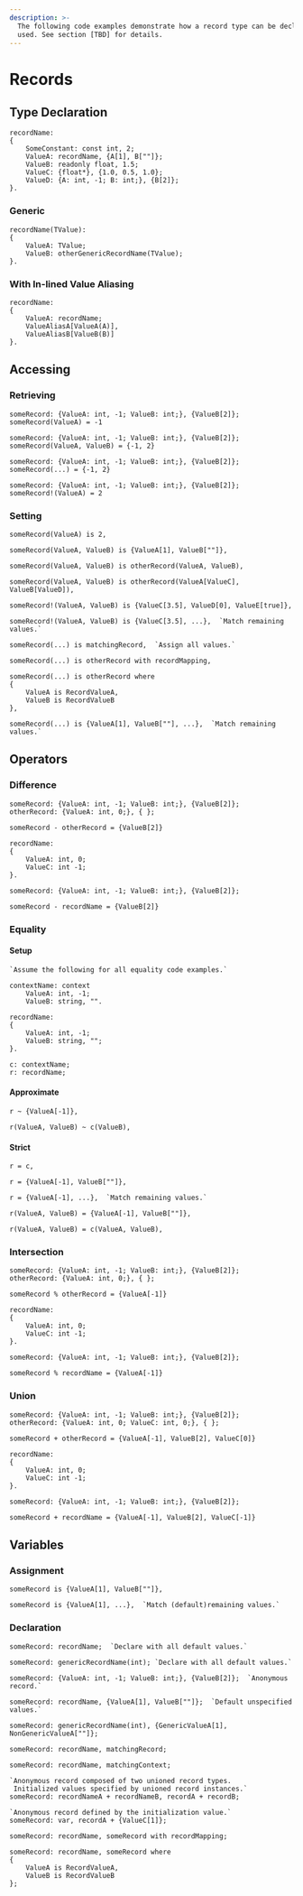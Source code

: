 ```yaml
---
description: >-
  The following code examples demonstrate how a record type can be declared and
  used. See section [TBD] for details.
---
```


# Records

## Type Declaration

```
recordName: 
{
    SomeConstant: const int, 2;
    ValueA: recordName, {A[1], B[""]};
    ValueB: readonly float, 1.5;
    ValueC: {float*}, {1.0, 0.5, 1.0};
    ValueD: {A: int, -1; B: int;}, {B[2]};
}.
```

### Generic

```
recordName(TValue):
{
    ValueA: TValue;
    ValueB: otherGenericRecordName(TValue);
}.
```

### With In-lined Value Aliasing

```
recordName:
{
    ValueA: recordName;
    ValueAliasA[ValueA(A)],
    ValueAliasB[ValueB(B)]
}.
```

## Accessing

### Retrieving

```
someRecord: {ValueA: int, -1; ValueB: int;}, {ValueB[2]};
someRecord(ValueA) = -1
```

```
someRecord: {ValueA: int, -1; ValueB: int;}, {ValueB[2]};
someRecord(ValueA, ValueB) = {-1, 2}
```

```
someRecord: {ValueA: int, -1; ValueB: int;}, {ValueB[2]};
someRecord(...) = {-1, 2}
```

```
someRecord: {ValueA: int, -1; ValueB: int;}, {ValueB[2]};
someRecord!(ValueA) = 2
```

### Setting

```
someRecord(ValueA) is 2,
```

```
someRecord(ValueA, ValueB) is {ValueA[1], ValueB[""]},
```

```
someRecord(ValueA, ValueB) is otherRecord(ValueA, ValueB),
```

```
someRecord(ValueA, ValueB) is otherRecord(ValueA[ValueC], ValueB[ValueD]),
```

```
someRecord!(ValueA, ValueB) is {ValueC[3.5], ValueD[0], ValueE[true]},
```

```
someRecord!(ValueA, ValueB) is {ValueC[3.5], ...},  `Match remaining values.`
```

```
someRecord(...) is matchingRecord,  `Assign all values.`
```

```
someRecord(...) is otherRecord with recordMapping,
```

```
someRecord(...) is otherRecord where
{
    ValueA is RecordValueA,
    ValueB is RecordValueB
},
```

```
someRecord(...) is {ValueA[1], ValueB[""], ...},  `Match remaining values.`
```

## Operators

### Difference

```
someRecord: {ValueA: int, -1; ValueB: int;}, {ValueB[2]};
otherRecord: {ValueA: int, 0;}, { };

someRecord - otherRecord = {ValueB[2]}
```

```
recordName:
{
    ValueA: int, 0;
    ValueC: int -1;
}.

someRecord: {ValueA: int, -1; ValueB: int;}, {ValueB[2]};

someRecord - recordName = {ValueB[2]}
```

### Equality

#### Setup

```
`Assume the following for all equality code examples.`

contextName: context
    ValueA: int, -1;
    ValueB: string, "".

recordName:
{
    ValueA: int, -1;
    ValueB: string, "";
}.

c: contextName;
r: recordName;
```

#### Approximate

```
r ~ {ValueA[-1]},
```

```
r(ValueA, ValueB) ~ c(ValueB),
```

#### Strict

```
r = c,
```

```
r = {ValueA[-1], ValueB[""]},
```

```
r = {ValueA[-1], ...},  `Match remaining values.`
```

```
r(ValueA, ValueB) = {ValueA[-1], ValueB[""]},
```

```
r(ValueA, ValueB) = c(ValueA, ValueB),
```

### Intersection

```
someRecord: {ValueA: int, -1; ValueB: int;}, {ValueB[2]};
otherRecord: {ValueA: int, 0;}, { };

someRecord % otherRecord = {ValueA[-1]}
```

```
recordName:
{
    ValueA: int, 0;
    ValueC: int -1;
}.

someRecord: {ValueA: int, -1; ValueB: int;}, {ValueB[2]};

someRecord % recordName = {ValueA[-1]}
```

### Union

```
someRecord: {ValueA: int, -1; ValueB: int;}, {ValueB[2]};
otherRecord: {ValueA: int, 0; ValueC: int, 0;}, { };

someRecord + otherRecord = {ValueA[-1], ValueB[2], ValueC[0]}
```

```
recordName:
{
    ValueA: int, 0;
    ValueC: int -1;
}.

someRecord: {ValueA: int, -1; ValueB: int;}, {ValueB[2]};

someRecord + recordName = {ValueA[-1], ValueB[2], ValueC[-1]}
```

## Variables

### Assignment

```
someRecord is {ValueA[1], ValueB[""]},
```

```
someRecord is {ValueA[1], ...},  `Match (default)remaining values.`
```

### Declaration

```
someRecord: recordName;  `Declare with all default values.`
```

```
someRecord: genericRecordName(int); `Declare with all default values.`
```

```
someRecord: {ValueA: int, -1; ValueB: int;}, {ValueB[2]};  `Anonymous record.`
```

```
someRecord: recordName, {ValueA[1], ValueB[""]};  `Default unspecified values.`
```

```
someRecord: genericRecordName(int), {GenericValueA[1], NonGenericValueA[""]};
```

```
someRecord: recordName, matchingRecord;
```

```
someRecord: recordName, matchingContext;
```

```
`Anonymous record composed of two unioned record types.
 Initialized values specified by unioned record instances.`
someRecord: recordNameA + recordNameB, recordA + recordB;
```

```
`Anonymous record defined by the initialization value.`
someRecord: var, recordA + {ValueC[1]};
```

```
someRecord: recordName, someRecord with recordMapping;
```

```
someRecord: recordName, someRecord where
{
    ValueA is RecordValueA,
    ValueB is RecordValueB
};
```
